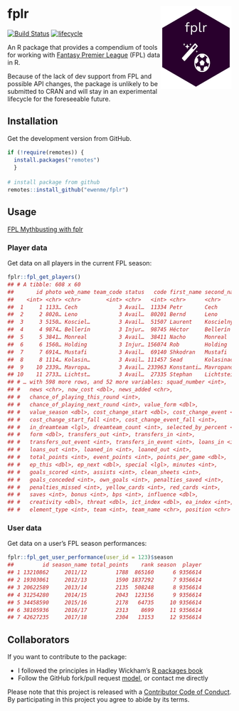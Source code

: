
# fplr <img src="man/figures/logo.png" width="160px" align="right" />

[![Build
Status](https://travis-ci.org/ewenme/fplr.png)](https://travis-ci.org/ewenme/fplr)
[![lifecycle](https://img.shields.io/badge/lifecycle-experimental-orange.svg)](https://www.tidyverse.org/lifecycle/#experimental)

An R package that provides a compendium of tools for working with
[Fantasy Premier League](https://fantasy.premierleague.com) (FPL) data
in R.

Because of the lack of dev support from FPL and possible API changes,
the package is unlikely to be submitted to CRAN and will stay in an
experimental lifecycle for the foreseeable future.

## Installation

Get the development version from GitHub.

``` r
if (!require(remotes)) {
  install.packages("remotes") 
  }

# install package from github
remotes::install_github("ewenme/fplr")
```

## Usage

[FPL Mythbusting with
fplr](https://ewen.io/2017/06/25/fpl-mythbusting-with-fplr/)

### Player data

Get data on all players in the current FPL season:

``` r
fplr::fpl_get_players()
## # A tibble: 608 x 60
##       id photo web_name team_code status   code first_name second_name
##    <int> <chr> <chr>        <int> <chr>   <int> <chr>      <chr>      
##  1     1 1133… Cech             3 Avail…  11334 Petr       Cech       
##  2     2 8020… Leno             3 Avail…  80201 Bernd      Leno       
##  3     3 5150… Kosciel…         3 Avail…  51507 Laurent    Koscielny  
##  4     4 9874… Bellerín         3 Injur…  98745 Héctor     Bellerín   
##  5     5 3841… Monreal          3 Avail…  38411 Nacho      Monreal    
##  6     6 1560… Holding          3 Injur… 156074 Rob        Holding    
##  7     7 6914… Mustafi          3 Avail…  69140 Shkodran   Mustafi    
##  8     8 1114… Kolasin…         3 Avail… 111457 Sead       Kolasinac  
##  9    10 2339… Mavropa…         3 Avail… 233963 Konstanti… Mavropanos 
## 10    11 2733… Lichtst…         3 Avail…  27335 Stephan    Lichtstein…
## # … with 598 more rows, and 52 more variables: squad_number <int>,
## #   news <chr>, now_cost <dbl>, news_added <chr>,
## #   chance_of_playing_this_round <int>,
## #   chance_of_playing_next_round <int>, value_form <dbl>,
## #   value_season <dbl>, cost_change_start <dbl>, cost_change_event <dbl>,
## #   cost_change_start_fall <int>, cost_change_event_fall <int>,
## #   in_dreamteam <lgl>, dreamteam_count <int>, selected_by_percent <dbl>,
## #   form <dbl>, transfers_out <int>, transfers_in <int>,
## #   transfers_out_event <int>, transfers_in_event <int>, loans_in <int>,
## #   loans_out <int>, loaned_in <int>, loaned_out <int>,
## #   total_points <int>, event_points <int>, points_per_game <dbl>,
## #   ep_this <dbl>, ep_next <dbl>, special <lgl>, minutes <int>,
## #   goals_scored <int>, assists <int>, clean_sheets <int>,
## #   goals_conceded <int>, own_goals <int>, penalties_saved <int>,
## #   penalties_missed <int>, yellow_cards <int>, red_cards <int>,
## #   saves <int>, bonus <int>, bps <int>, influence <dbl>,
## #   creativity <dbl>, threat <dbl>, ict_index <dbl>, ea_index <int>,
## #   element_type <int>, team <int>, team_name <chr>, position <chr>
```

### User data

Get data on a user’s FPL season performances:

``` r
fplr::fpl_get_user_performance(user_id = 123)$season
##         id season_name total_points    rank season  player
## 1 13210862     2011/12         1788  865160      6 9356614
## 2 19303061     2012/13         1590 1837292      7 9356614
## 3 20622589     2013/14         2135  508248      8 9356614
## 4 31254280     2014/15         2043  123156      9 9356614
## 5 34458590     2015/16         2178   64735     10 9356614
## 6 38105936     2016/17         2313    8699     11 9356614
## 7 42627235     2017/18         2304   13153     12 9356614
```

## Collaborators

If you want to contribute to the package:

  - I followed the principles in Hadley Wickham’s [R packages
    book](http://r-pkgs.had.co.nz/)
  - Follow the GitHub fork/pull request
    [model](https://guides.github.com/introduction/flow/), or contact me
    directly

Please note that this project is released with a [Contributor Code of
Conduct](CODE_OF_CONDUCT.md). By participating in this project you agree
to abide by its terms.
